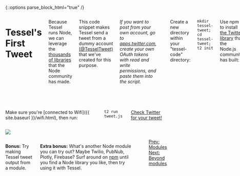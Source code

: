 {::options parse_block_html="true" /}

<div class="row">
<div class="large-12 columns">

# Tessel's First Tweet

Because Tessel runs Node, we can leverage the [thousands of libraries](//npmjs.com) that the Node community has made.

This code snippet makes Tessel send a tweet from a dummy account <a href="https://twitter.com/TesselTweet" target="0">(@TesselTweet)</a> that we've created for this purpose.

_If you want to post from your own account, go to <a href="https://apps.twitter.com/" target="0">apps.twitter.com</a>, create your own OAuth tokens with read and write permissions, and paste them into the script._

<hr>

Create a new directory within your "tessel-code" directory:

`mkdir tessel-tweet; cd tessel-tweet; t2 init`

Use npm to install [the Twitter library](https://www.npmjs.org/package/twitter) that the Node.js community has built:

`npm install twitter`

Rename the "index.js" file you've just created to "tweet.js", then copy and paste the below script over the existing text:

{% highlight javascript %}
// Node requires
var twitter = require('twitter');

var twitterHandle = '@tesselproject';
// The status to tweet
var status = 'Hello ' + twitterHandle + '. This is your #Tessel 2 speaking.';

// Enter the oauth key and secret information
var twit = new twitter({
  consumer_key: 'O7oc0pvsZn4xjgcuHuYdX4FaC',
  consumer_secret: 'iJYuHFz2sD46Nvk3mcwzX8uih14aEAMgVWdWoR59nx8v6Zl7ZX',
  access_token_key: '2529232909-luARGU89K4CKFMvfzBjCgG6ubefzDkdDWkSB85i',
  access_token_secret: 'GXQfuzvGdjLEs3t1HEYfhQ9x9bdBcSBVXjBkbRgwYlOE0'
});

// Make a tweet!
twit.post('statuses/update', {status: status}, function(error, tweet, response){
  if (error) {
    console.log('error sending tweet:', error);
  } else {
    console.log('Successfully tweeted! Tweet text:', tweet.text);
  }
});
{% endhighlight %}

Change the "twitterHandle" var to your own Twitter handle and save.

</div>
</div>

<div class="row">
<div class="large-4 columns">

Make sure you're [connected to Wifi]({{ site.baseurl }}/wifi.html), then run:

`t2 run tweet.js`

<a href="https://twitter.com/TesselTweet" target=
"0">Check Twitter for your tweet!</a>

</div>
<div class="large-8 columns right">

![](https://s3.amazonaws.com/technicalmachine-assets/fre+assets/tessel-tweet-2.png)

</div>
</div>

<div class="row">
<div class="large-12 columns">

**Bonus:** Try making Tessel tweet output from a module.

**Extra bonus:** What's another Node module you can try out? Maybe Twilio, PubNub, Plotly, Firebase? Surf around on [npm](//npmjs.com) until you find a Node library you like, then try using it with Tessel.

<div class="greyBar"></div>

<div class="row">
<div class="large-5 columns left">
  <a href="modules.html" class="bottomButton button">Prev:
  Modules</a>
</div>
<div class="large-6 columns right">
  <a href="gpio.html" class=
  "bottomButton right button">Next: Beyond modules</a>
</div>
</div>
